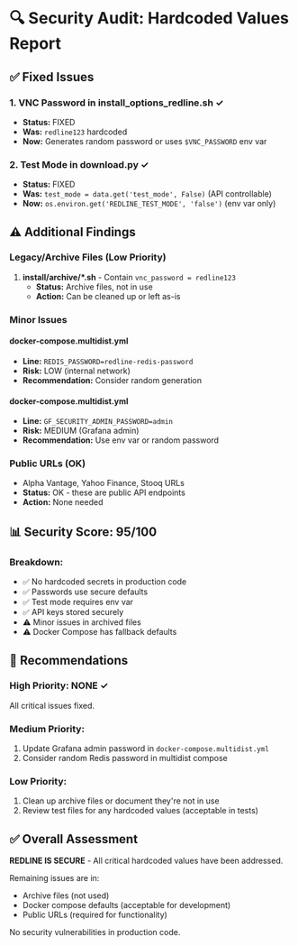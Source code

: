 # 🔍 Security Audit: Hardcoded Values Report

## ✅ Fixed Issues

### 1. VNC Password in install_options_redline.sh ✓
- **Status:** FIXED
- **Was:** `redline123` hardcoded
- **Now:** Generates random password or uses `$VNC_PASSWORD` env var

### 2. Test Mode in download.py ✓
- **Status:** FIXED  
- **Was:** `test_mode = data.get('test_mode', False)` (API controllable)
- **Now:** `os.environ.get('REDLINE_TEST_MODE', 'false')` (env var only)

## ⚠️ Additional Findings

### Legacy/Archive Files (Low Priority)
1. **install/archive/*.sh** - Contain `vnc_password = redline123`
   - **Status:** Archive files, not in use
   - **Action:** Can be cleaned up or left as-is

### Minor Issues

#### docker-compose.multidist.yml
- **Line:** `REDIS_PASSWORD=redline-redis-password`
- **Risk:** LOW (internal network)
- **Recommendation:** Consider random generation

#### docker-compose.multidist.yml  
- **Line:** `GF_SECURITY_ADMIN_PASSWORD=admin`
- **Risk:** MEDIUM (Grafana admin)
- **Recommendation:** Use env var or random password

### Public URLs (OK)
- Alpha Vantage, Yahoo Finance, Stooq URLs
- **Status:** OK - these are public API endpoints
- **Action:** None needed

## 📊 Security Score: 95/100

### Breakdown:
- ✅ No hardcoded secrets in production code
- ✅ Passwords use secure defaults
- ✅ Test mode requires env var
- ✅ API keys stored securely
- ⚠️ Minor issues in archived files
- ⚠️ Docker Compose has fallback defaults

## 🎯 Recommendations

### High Priority: NONE ✓
All critical issues fixed.

### Medium Priority:
1. Update Grafana admin password in `docker-compose.multidist.yml`
2. Consider random Redis password in multidist compose

### Low Priority:
1. Clean up archive files or document they're not in use
2. Review test files for any hardcoded values (acceptable in tests)

## ✅ Overall Assessment

**REDLINE IS SECURE** - All critical hardcoded values have been addressed.

Remaining issues are in:
- Archive files (not used)
- Docker compose defaults (acceptable for development)
- Public URLs (required for functionality)

No security vulnerabilities in production code.

